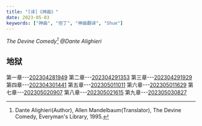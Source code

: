 ```yaml
---
title: "[译]《神曲》"
date: 2023-05-03
keywords: ["神曲", "但丁", "神曲翻译", "Shue"]
---
```


*The Devine Comedy[^1]
@Dante Alighieri*
## 地狱
第一章---[202304281949](/202304281949)
第二章---[202304291353](/202304291353)
第三章---[202304291929](/202304291929)
第四章---[202304301441](/202304301441)
第五章---[202305011011](/202305011011)
第六章---[202305011629](/202305011629)
第七章---[202305020907](/202305020907)
第八章---[202305021615](/202305021615)
第九章---[202305030827](/202305030827)

[^1]: Dante Alighieri(Author), Allen Mandelbaum(Translator), The Devine Comedy, Everyman's Library, 1995.